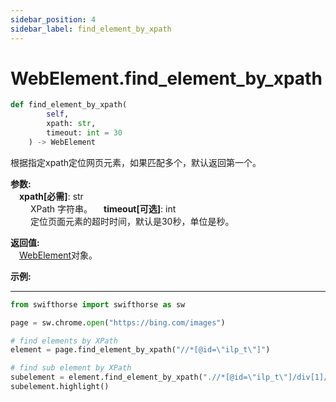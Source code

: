 ```yaml
---
sidebar_position: 4
sidebar_label: find_element_by_xpath
---
```

# WebElement.find_element_by_xpath
```python
def find_element_by_xpath(
        self,
        xpath: str,
        timeout: int = 30
    ) -> WebElement
```  

根据指定xpath定位网页元素，如果匹配多个，默认返回第一个。

**参数:**  
    &emsp;**xpath[必需]**: str     
        &emsp;&emsp; XPath 字符串。 
    &emsp;**timeout[可选]**: int  
        &emsp;&emsp; 定位页面元素的超时时间，默认是30秒，单位是秒。 

**返回值:**  
    &emsp;[WebElement](./webelement.md)对象。

**示例:**
***
```python
from swifthorse import swifthorse as sw

page = sw.chrome.open("https://bing.com/images")

# find elements by XPath
element = page.find_element_by_xpath("//*[@id=\"ilp_t\"]")

# find sub element by XPath
subelement = element.find_element_by_xpath(".//*[@id=\"ilp_t\"]/div[1]/div/*")
subelement.highlight()

```